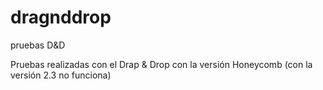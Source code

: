 dragnddrop
==========

pruebas D&amp;D

Pruebas realizadas con el Drap & Drop con la versión Honeycomb (con la versión 2.3 no funciona)
